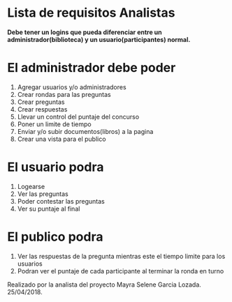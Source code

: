 # Lista de requisitos Analistas 

**Debe tener un logins que pueda diferenciar entre un administrador(biblioteca) y un usuario(participantes) normal.**

# El administrador debe poder
1. Agregar usuarios y/o administradores
2. Crear rondas para las preguntas
3. Crear preguntas
4. Crear respuestas
5. Llevar un control del puntaje del concurso
6. Poner un limite de tiempo
7. Enviar y/o subir documentos(libros) a la pagina
8. Crear una vista para el publico


# El usuario podra 
1. Logearse
2. Ver las preguntas
3. Poder contestar las preguntas
4. Ver su puntaje al final

# El publico podra 
1. Ver las respuestas de la pregunta mientras este el tiempo limite para los usuarios
2. Podran ver el puntaje de cada participante al terminar la ronda en turno

Realizado por la analista del proyecto Mayra Selene Garcia Lozada. 25/04/2018.
